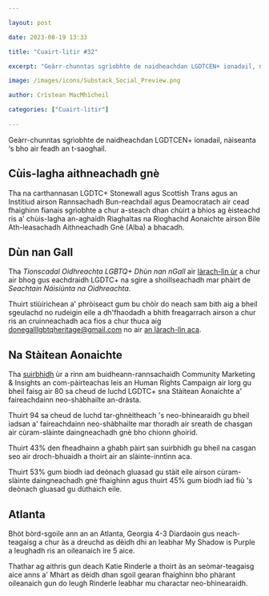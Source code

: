 ```yaml
---

layout: post

date: 2023-08-19 13:33

title: "Cuairt-litir #32"

excerpt: "Geàrr-chunntas sgrìobhte de naidheachdan LGDTCEN+ ionadail, nàiseanta ‘s bho air feadh an t-saoghail."

image: /images/icons/Substack_Social_Preview.png

author: Crìstean MacMhìcheil

categories: ["Cuairt-litir"]
  
---
```


Geàrr-chunntas sgrìobhte de naidheachdan LGDTCEN+ ionadail, nàiseanta ‘s bho air feadh an t-saoghail.

## Cùis-lagha aithneachadh gnè

Tha na carthannasan LGDTC+ Stonewall agus Scottish Trans agus an Institiud airson Rannsachadh Bun-reachdail agus Deamocratach air cead fhaighinn fianais sgrìobhte a chur a-steach dhan chùirt a bhios ag èisteachd ris a' chùis-lagha an-aghaidh Riaghaltas na Rìoghachd Aonaichte airson Bile Ath-leasachadh Aithneachadh Gnè (Alba) a bhacadh.

## Dùn nan Gall

Tha _Tionscadal Oidhreachta LGBTQ+ Dhùn nan nGall_ air [làrach-lìn ùr](https://donegallgbtqheritage.com) a chur air bhog gus eachdraidh LGDTC+ na sgìre a shoillseachadh mar phàirt de _Seachtain Náisiúnta na Oidhreachta_.

Thuirt stiùirichean a' phròiseact gum bu chòir do neach sam bith aig a bheil sgeulachd no rudeigin eile a dh'fhaodadh a bhith freagarrach airson a chur ris an cruinneachadh aca fios a chur thuca aig [donegalllgbtqheritage@gmail.com](mailto:donegalllgbtqheritage@gmail.com) no air [an làrach-lìn aca](https://donegallgbtqheritage.com/share-your-story/).

## Na Stàitean Aonaichte

Tha [suirbhidh](https://www.youtube.com/watch?v=jUPpCD9x06s) ùr a rinn am buidheann-rannsachaidh Community Marketing & Insights an com-pàirteachas leis an Human Rights Campaign air lorg gu bheil faisg air 80 sa cheud de luchd LGDTC+ sna Stàitean Aonaichte a' faireachdainn neo-shàbhailte an-dràsta.

Thuirt 94 sa cheud de luchd tar-ghnèitheach 's neo-bhìnearaidh gu bheil iadsan a' faireachdainn neo-shàbhailte mar thoradh air sreath de chasgan air cùram-slàinte daingneachadh gnè bho chionn ghoirid.

Thuirt 43% den fheadhainn a ghabh pàirt san suirbhidh gu bheil na casgan seo air droch-bhuaidh a thoirt air an slàinte-inntinn aca.

Thuirt 53% gum biodh iad deònach gluasad gu stàit eile airson cùram-slàinte daingneachadh gnè fhaighinn agus thuirt 45% gum biodh iad fiù 's deònach gluasad gu dùthaich eile.

## Atlanta

Bhòt bòrd-sgoile ann an an Atlanta, Georgia 4-3 Diardaoin gus neach-teagaisg a chur às a dreuchd as dèidh dhi an leabhar My Shadow is Purple a leughadh ris an oileanaich ìre 5 aice.

Thathar ag aithris gun deach Katie Rinderle a thoirt às an seòmar-teagaisg aice anns a' Mhàrt as dèidh dhan sgoil gearan fhaighinn bho phàrant oileanaich gun do leugh Rinderle leabhar mu charactar neo-bhìnearaidh.